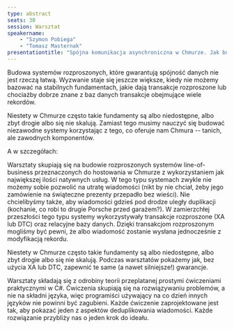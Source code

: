 ```yaml
---
type: abstract
seats: 30
session: Warsztat
speakername: 
    - "Szymon Pobiega"
    - "Tomasz Masternak"
presentationtitle: "Spójna komunikacja asynchroniczna w Chmurze. Jak budować niezawodne system z zawodnych komponentów."
---
```

Budowa systemów rozproszonych, które gwarantują spójność danych nie jest rzeczą łatwą. Wyzwanie staje się jeszcze większe, kiedy nie możemy bazować na stabilnych fundamentach, jakie dają transakcje rozproszone lub chociażby dobrze znane z baz danych transakcje obejmujące wiele rekordów.

Niestety w Chmurze często takie fundamenty są albo niedostępne, albo zbyt drogie albo się nie skalują. Zamiast tego musimy nauczyć się budować niezawodne systemy korzystając z tego, co oferuje nam Chmura -- tanich, ale zawodnych komponentów.

A w szczegółach:

Warsztaty skupiają się na budowie rozproszonych systemów line-of-business przeznaczonych do hostowania w Chmurze z wykorzystaniem jak największej ilości natywnych usług. W tego typu systemach zwykle nie możemy sobie pozwolić na utratę wiadomości (nikt by nie chciał, żeby jego zamówienie na świąteczne prezenty przepadło bez wieści). Nie chcielibyśmy także, aby wiadomości gdzieś pod drodze uległy duplikacji (kochanie, co robi to drugie Porsche przed garażem?). W zamierzchłej przeszłości tego typu systemy wykorzystywały transakcje rozproszone (XA lub DTC) oraz relacyjne bazy danych. Dzięki transakcjom rozproszonym mogliśmy być pewni, że albo wiadomość zostanie wysłana jednocześnie z modyfikacją rekordu.

Niestety w Chmurze często takie fundamenty są albo niedostępne, albo zbyt drogie albo się nie skalują. Podczas warsztatów pokażemy jak, bez użycia XA lub DTC, zapewnić te same (a nawet silniejsze!) gwarancje.

Warsztaty składają się z odrobiny teorii przeplatanej prostymi ćwiczeniami praktycznymi w C#. Ćwiczenia skupiają się na rozwiązywaniu problemów, a nie na składni języka, więc programiści używający na co dzień innych języków nie powinni być zagubieni. Każde ćwiczenie zaprojektowane jest tak, aby pokazać jeden z aspektów deduplikowania wiadomości. Każde rozwiązanie przybliży nas o jeden krok do ideału.
